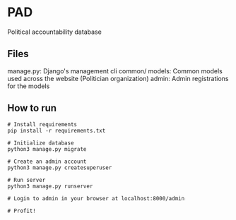 # PAD
Political accountability database


## Files

manage.py: Django's management cli
common/
  models: Common models used across the website (Politician organization)
  admin: Admin registrations for the models

## How to run

```shell
# Install requirements
pip install -r requirements.txt

# Initialize database
python3 manage.py migrate

# Create an admin account
python3 manage.py createsuperuser

# Run server
python3 manage.py runserver

# Login to admin in your browser at localhost:8000/admin

# Profit!
```
